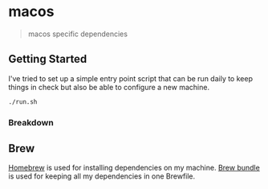 # macos

> macos specific dependencies

## Getting Started

I've tried to set up a simple entry point script that can be run daily to keep things in check but also be able to configure a new machine.

```sh
./run.sh
```

### Breakdown

## Brew

[Homebrew](http://github.com/Homebrew/homebrew) is used for installing dependencies on my machine. [Brew bundle](https://github.com/Homebrew/homebrew-bundle) is used for keeping all my dependencies in one Brewfile.
